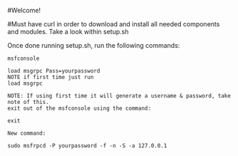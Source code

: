 #Welcome!

#Must have curl in order to download and install all needed components and modules.
Take a look within setup.sh

Once done running setup.sh, run the following commands:

    msfconsole

    load msgrpc Pass=yourpassword
    NOTE if first time just run
    load msgrpc

    NOTE: If using first time it will generate a username & password, take note of this.
    exit out of the msfconsole using the command:

    exit

    New command:

    sudo msfrpcd -P yourpassword -f -n -S -a 127.0.0.1
